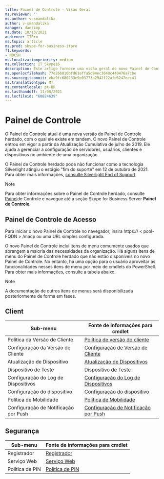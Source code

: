 ```yaml
---
title: Painel de Controle - Visão Geral
ms.reviewer: ''
ms.author: v-smandalika
author: v-smandalika
manager: dansimp
ms.date: 10/13/2021
audience: ITPro
ms.topic: article
ms.prod: skype-for-business-itpro
f1.keywords:
- NOCSH
ms.localizationpriority: medium
ms.collection: IT_Skype16
description: Este artigo fornece uma visão geral do novo Painel de Controle.
ms.openlocfilehash: 77e26b810bfd61effa5d94ec3648c440476a7cbe
ms.sourcegitcommit: eba9fc680233e9e03773a2942f22afe6247eec41
ms.translationtype: MT
ms.contentlocale: pt-BR
ms.lasthandoff: 11/08/2021
ms.locfileid: "60824639"
---
```

# <a name="control-panel"></a>Painel de Controle

O Painel de Controle atual é uma nova versão do Painel de Controle herdado, com o qual ele existe em tandem. O novo Painel de Controle entrou em vigor a partir da Atualização Cumulativa de julho de 2019. Ele ajuda a gerenciar a configuração de servidores, usuários, clientes e dispositivos no ambiente de uma organização.

O Painel de Controle herdado pode não funcionar como a tecnologia Silverlight atingiu o estágio "fim do suporte" em 12 de outubro de 2021. Para obter mais informações, [consulte Silverlight End of Support](https://support.microsoft.com/windows/silverlight-end-of-support-0a3be3c7-bead-e203-2dfd-74f0a64f1788).

> [!NOTE]
> Para obter informações sobre o Painel de Controle herdado, consulte [Painel](../SfbServer/management-tools/install-and-open-administrative-tools.md)de Controle e navegue até a seção Skype for Business Server **Painel de Controle**.

## <a name="access-control-panel"></a>Painel de Controle de Acesso

Para iniciar o novo Painel de Controle no navegador, insira https:// &lt; pool-FQDN &gt; /macp ou uma URL simples configurada.

O novo Painel de Controle inclui itens de menu comumente usados que abrangem a maioria das necessidades da organização. Há alguns itens de menu do Painel de Controle herdado que não estão disponíveis no novo Painel de Controle. No entanto, há uma opção para o usuário aproveitar as funcionalidades nesses itens de menu por meio de cmdlets do PowerShell. Para obter mais informações, consulte a tabela abaixo.

> [!NOTE]
> A documentação de outros itens de menus será disponibilizada posteriormente de forma em fases.

## <a name="client"></a>Client

|Sub-menu  |Fonte de informações para cmdlet  |
|---------|---------|
|Política da Versão de Cliente         |    [Política de versão do cliente](use-powershell-client-menu.md#client-version-policy)     |
|Configuração da Versão de Cliente      |  [Configuração de Versão de Cliente](use-powershell-client-menu.md#client-version-configuration)       |
|Atualização de Dispositivo    | [Atualização de Dispositivos](use-powershell-client-menu.md#device-update)        |
|Dispositivo de Teste     | [Dispositivo de Teste](use-powershell-client-menu.md#test-device)        |
|Configuração do Log de Dispositivos         |    [Configuração do Log de Dispositivos](use-powershell-client-menu.md#device-log-configuration)     |
|Configuração do dispositivo         |    [Configuração do dispositivo](use-powershell-client-menu.md#device-configuration)     |
|Política de Mobilidade         |    [Política de Mobilidade](use-powershell-client-menu.md#mobility-policy)     |
|Configuração de Notificação por Push         |    [Configuração de Notificação por Push](use-powershell-client-menu.md#push-notification-configuration)     |

## <a name="security"></a>Segurança

|Sub-menu  |Fonte de informações para cmdlet  |
|---------|---------|
|Registrador         |    [Registrador](use-powershell-security-menu.md#registrar)     |
|Serviço Web      |  [Serviço Web](use-powershell-security-menu.md#web-service)       |
|Política de PIN    | [Política de PIN](use-powershell-security-menu.md#pin-policy)        |
